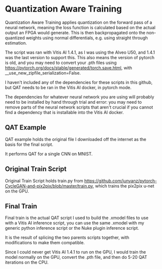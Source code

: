 # Quantization Aware Training

Quantization Aware Training applies quantization on the forward pass of a neural network, meaning the loss function is calculated based on the actual output an FPGA would generate.
This is then backpropagated onto the non-quantized weights using normal differentials, e.g. using straight through estimation.

The script was ran with Vitis AI 1.4.1, as I was using the Alveo U50, and 1.4.1 was the last version to support this. This also means the version of pytorch is old, and you  may need to convert your .pth files using https://pytorch.org/docs/stable/generated/torch.save.html, with __use_new_zipfile_serialization=False.

I haven't included any of the dependencies for these scripts in this github, but QAT needs to be ran in the Vitis AI docker, in pytorch mode.

The dependencies for whatever neural network you are using will probably need to be installed by hand through trial and error: you may need to remove parts of the neural network scripts that aren't crucial if you cannot find a dependency that is installable into the Vitis AI docker.

## QAT Example

QAT example holds the original file I downloaded off the internet as the basis for the final script.

It performs QAT for a single CNN on MNIST.

## Original Train Script

Original Train Script holds train.py from https://github.com/junyanz/pytorch-CycleGAN-and-pix2pix/blob/master/train.py, which trains the pix2pix u-net on the GPU.

## Final Train
Final train is the actual QAT script I used to build the .xmodel files to use with a Vitis AI inference script, you can use the same .xmodel with my generic python inference script or the Nuke plugin inference script.

It is the result of splicing the two parents scripts together, with modifications to make them compatible.

Since I could never get Vitis AI 1.4.1 to run on the GPU, I would train the model normally on the GPU, convert the .pth file, and then do 5-20 QAT iterations on the CPU.
